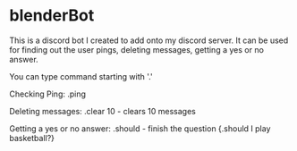 # blenderBot
This is a discord bot I created to add onto my discord server. It can be used for finding out the user pings, deleting messages, getting a yes or no answer.

You can type command starting with '.'

Checking Ping: .ping

Deleting messages: .clear 10 - clears 10 messages

Getting a yes or no answer: .should - finish the question {.should I play basketball?}
